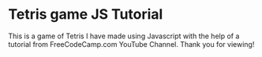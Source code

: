 # Tetris game JS Tutorial

This is a game of Tetris I have made using Javascript with the help of a tutorial from FreeCodeCamp.com YouTube Channel.
Thank you for viewing!